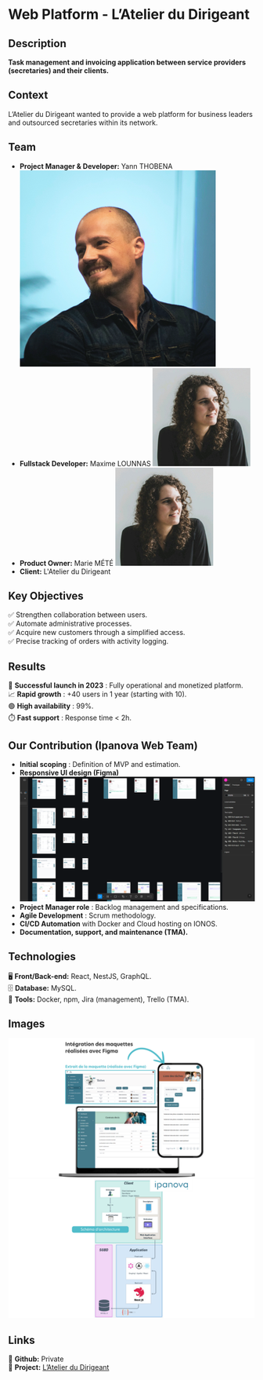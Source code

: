 # Web Platform - L’Atelier du Dirigeant

## Description

**Task management and invoicing application between service providers (secretaries) and their clients.**

## Context

L’Atelier du Dirigeant wanted to provide a web platform for business leaders and outsourced secretaries within its network.

## Team

-   **Project Manager & Developer:** Yann THOBENA ![Yann](public/images/avatar.svg)
-   **Fullstack Developer:** Maxime LOUNNAS ![Maxime](public/images/projects/project-add/marie.png)
-   **Product Owner:** Marie MÉTÉ ![Marie](public/images/projects/project-add/marie.png)
-   **Client:** L'Atelier du Dirigeant

## Key Objectives

✅ Strengthen collaboration between users.  
✅ Automate administrative processes.  
✅ Acquire new customers through a simplified access.  
✅ Precise tracking of orders with activity logging.

## Results

🚀 **Successful launch in 2023** : Fully operational and monetized platform.  
📈 **Rapid growth** : +40 users in 1 year (starting with 10).  
🟢 **High availability** : 99%.  
⏱️ **Fast support** : Response time < 2h.

## Our Contribution (Ipanova Web Team)

-   **Initial scoping** : Definition of MVP and estimation.
-   **Responsive UI design (Figma)**  
    ![Figma Mockup](public/images/projects/project-add/figma-add.png)
-   **Project Manager role** : Backlog management and specifications.
-   **Agile Development** : Scrum methodology.
-   **CI/CD Automation** with Docker and Cloud hosting on IONOS.
-   **Documentation, support, and maintenance (TMA).**

## Technologies

🖥️ **Front/Back-end:** React, NestJS, GraphQL.  
🗄️ **Database:** MySQL.  
🔧 **Tools:** Docker, npm, Jira (management), Trello (TMA).

## Images

![Figma to Code](public/images/projects/project-add/figma-to-code.png)  
![Architecture](public/images/projects/project-add/archi-add.png)

## Links

🔗 **Github:** Private  
🔗 **Project:** [L’Atelier du Dirigeant](https://app.atelierdudirigeant.com/)
